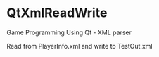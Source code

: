 # QtXmlReadWrite
Game Programming Using Qt - XML parser

Read from PlayerInfo.xml and write to TestOut.xml
